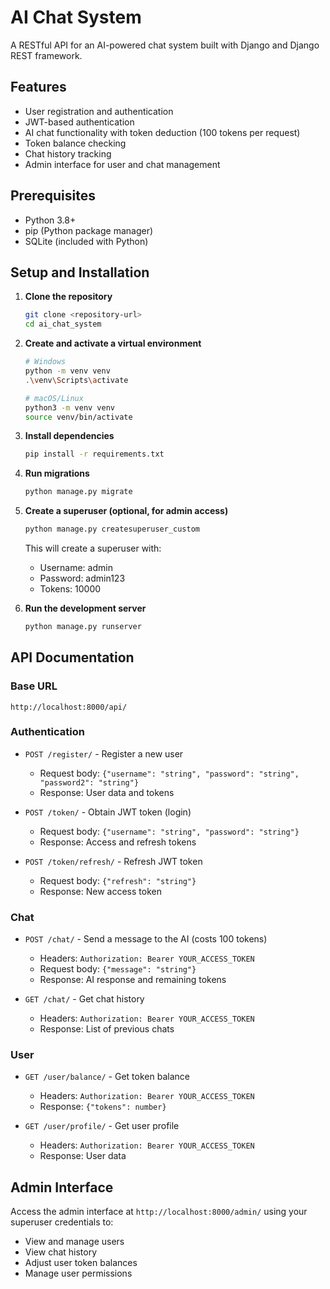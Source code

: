 # AI Chat System

A RESTful API for an AI-powered chat system built with Django and Django REST framework.

## Features

- User registration and authentication
- JWT-based authentication
- AI chat functionality with token deduction (100 tokens per request)
- Token balance checking
- Chat history tracking
- Admin interface for user and chat management

## Prerequisites

- Python 3.8+
- pip (Python package manager)
- SQLite (included with Python)

## Setup and Installation

1. **Clone the repository**
   ```bash
   git clone <repository-url>
   cd ai_chat_system
   ```

2. **Create and activate a virtual environment**
   ```bash
   # Windows
   python -m venv venv
   .\venv\Scripts\activate
   
   # macOS/Linux
   python3 -m venv venv
   source venv/bin/activate
   ```

3. **Install dependencies**
   ```bash
   pip install -r requirements.txt
   ```

4. **Run migrations**
   ```bash
   python manage.py migrate
   ```

5. **Create a superuser (optional, for admin access)**
   ```bash
   python manage.py createsuperuser_custom
   ```
   This will create a superuser with:
   - Username: admin
   - Password: admin123
   - Tokens: 10000

6. **Run the development server**
   ```bash
   python manage.py runserver
   ```

## API Documentation

### Base URL
`http://localhost:8000/api/`

### Authentication
- `POST /register/` - Register a new user
  - Request body: `{"username": "string", "password": "string", "password2": "string"}`
  - Response: User data and tokens

- `POST /token/` - Obtain JWT token (login)
  - Request body: `{"username": "string", "password": "string"}`
  - Response: Access and refresh tokens

- `POST /token/refresh/` - Refresh JWT token
  - Request body: `{"refresh": "string"}`
  - Response: New access token

### Chat
- `POST /chat/` - Send a message to the AI (costs 100 tokens)
  - Headers: `Authorization: Bearer YOUR_ACCESS_TOKEN`
  - Request body: `{"message": "string"}`
  - Response: AI response and remaining tokens

- `GET /chat/` - Get chat history
  - Headers: `Authorization: Bearer YOUR_ACCESS_TOKEN`
  - Response: List of previous chats

### User
- `GET /user/balance/` - Get token balance
  - Headers: `Authorization: Bearer YOUR_ACCESS_TOKEN`
  - Response: `{"tokens": number}`

- `GET /user/profile/` - Get user profile
  - Headers: `Authorization: Bearer YOUR_ACCESS_TOKEN`
  - Response: User data

## Admin Interface

Access the admin interface at `http://localhost:8000/admin/` using your superuser credentials to:
- View and manage users
- View chat history
- Adjust user token balances
- Manage user permissions

